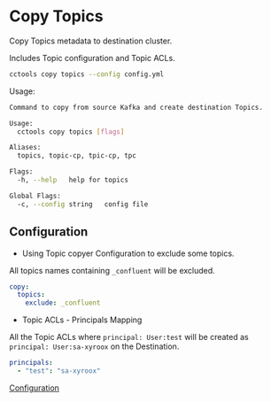 # Copy Topics

Copy Topics metadata to destination cluster.

Includes Topic configuration and Topic ACLs.

```sh
cctools copy topics --config config.yml
```

Usage:

```sh
Command to copy from source Kafka and create destination Topics.

Usage:
  cctools copy topics [flags]

Aliases:
  topics, topic-cp, tpic-cp, tpc

Flags:
  -h, --help   help for topics

Global Flags:
  -c, --config string   config file  
```

## Configuration

* Using Topic copyer Configuration to exclude some topics.

All topics names containing `_confluent` will be excluded.

```yaml
copy: 
  topics:
    exclude: _confluent 
```

* Topic ACLs - Principals Mapping

All the Topic ACLs where `principal: User:test` will be created as `principal: User:sa-xyroox` on the Destination.

```yaml
principals:
  - "test": "sa-xyroox"
```

[Configuration](../config/README.md)
